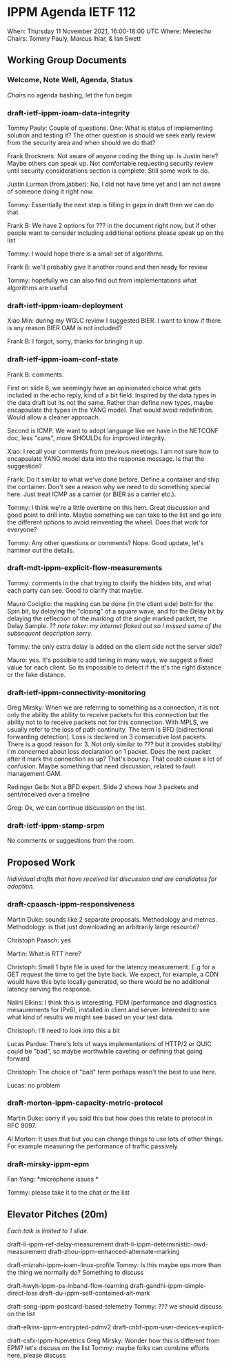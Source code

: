 # IPPM Agenda IETF 112

When: Thursday 11 November 2021, 16:00-18:00 UTC
Where: Meetecho
Chairs: Tommy Pauly, Marcus Ihlar, & Ian Swett

## Working Group Documents

### Welcome, Note Well, Agenda, Status
*Chairs*
no agenda bashing, let the fun begin

### draft-ietf-ippm-ioam-data-integrity
Tommy Pauly: Couple of questions. One: What is status of implementing solution and testing it? The other question is should we seek early review from the security area and when should we do that? 

Frank Brockners: Not aware of anyone coding the thing up. is Justin here? Maybe others can speak up. Not comfortable requesting security review until security considerations section is complete. Still some work to do.

Justin Lurman (from jabber): No, I did not have time yet and I am not aware of someone doing it right now.

Tommy: Essentially the next step is filling in gaps in draft then we can do that.

Frank B: We have 2 options for ??? in the document right now, but if other people want to consider including additional options please speak up on the list

Tommy: I would hope there is a small set of algorithms.

Frank B: we'll probably give it another round and then ready for review

Tommy: hopefully we can also find out from implementations what algorithms are useful

### draft-ietf-ippm-ioam-deployment

Xiao Min: during my WGLC review I suggested BIER. I want to know if there is any reason BIER OAM is not included?

Frank B: I forgot, sorry, thanks for bringing it up. 

### draft-ietf-ippm-ioam-conf-state

Frank B: comments. 

First on slide 6, we seemingly have an opinionated choice what gets included in the echo reply, kind of a bit field. Inspired by the data types in the data draft but its not the same. Rather than define new types, maybe encapsulate the types in the YANG model. That would avoid redefinition. Would allow a cleaner approach.

Second is ICMP. We want to adopt language like we have in the NETCONF doc, less "cans", more SHOULDs for improved integrity.

Xiao: I recall your comments from previous meetings. I am not sure how to encapsulate YANG model data into the response message. Is that the suggestion?

Frank: Do it similar to what we've done before. Define a container and ship the container. Don't see a reason why we need to do something special here. Just treat ICMP as a carrier (or BIER as a carrier etc.). 

Tommy: I think we're a little overtime on this item. Great discussion and good point to drill into. Maybe something we can take to the list and go into the different options to avoid reinventing the wheel. Does that work for everyone?

Tommy: Any other questions or comments? Nope. Good update, let's hammer out the details.


### draft-mdt-ippm-explicit-flow-measurements

Tommy: comments in the chat trying to clarify the hidden bits, and what each party can see. Good to clarify that maybe.

Mauro Cociglio: the masking can be done (in the client side) both for the Spin bit, by delaying the "closing" of a square wave, and for the Delay bit by delaying the reflection of the marking of the single marked packet, the Delay Sample. ?? *note taker: my internet flaked out so I missed some of the subsequent description sorry*. 

Tommy: the only extra delay is added on the client side not the server side?

Mauro: yes. It's possible to add timing in many ways, we suggest a fixed value for each client. So its impossible to detect if the it's the right distance or the fake distance. 

### draft-ietf-ippm-connectivity-monitoring

Greg Mirsky: When we are referring to something as a connection, it is not only the ability the ability to receive packets for this connection but the ability not to to receive packets not for this connection. With MPLS, we usually refer to the loss of path continuity. The term is BFD (bidirectional forwarding detection). Loss is declared on 3 consecutive lost packets. There is a good reason for 3. Not only similar to ??? but it provides stability/ I'm concerned about loss declaration on 1 packet. Does the next packet after it mark the connection as up? That's bouncy. That could cause a lot of confusion. Maybe something that need discussion, related to fault management OAM.

Redinger Geib: Not a BFD expert. Slide 2 shows how 3 packets and sent/received over a timeline

Greg: Ok, we can continue discussion on the list.

### draft-ietf-ippm-stamp-srpm

No comments or suggestions from the room.

## Proposed Work

*Individual drafts that have received list discussion and are candidates for adoption.*

### draft-cpaasch-ippm-responsiveness

Martin Duke: sounds like 2 separate proposals. Methodology and metrics. Methodology: is that just downloading an arbitrarily large resource?

Christoph Paasch: yes

Martin: What is RTT here?

Christoph: Small 1 byte file is used for the latency measurement. E.g for a GET request the time to get the byte back. We expect, for example, a CDN would have this byte locally generated, so there would be no additional latency serving the response.

Nalini Elkins: I think this is interesting. PDM (performance and diagnostics mesaurements for IPv6), installed in client and server. Interested to see what kind of results we might see based on your test data.

Christoph: I'll need to look into this a bit

Lucas Pardue: There's lots of ways implementations of HTTP/2 or QUIC could be "bad", so maybe worthwhile caveting or defining that going forward

Christoph: The choice of "bad" term perhaps wasn't the best to use here.

Lucas: no problem

### draft-morton-ippm-capacity-metric-protocol

Martin Duke: sorry if you said this but how does this relate to protocol in RFC 9097.

Al Morton: It uses that but you can change things to use lots of other things. For example measuring the performance of traffic passively.

### draft-mirsky-ippm-epm

Fan Yang: *microphone issues *

Tommy: please take it to the chat or the list

## Elevator Pitches (20m)

*Each talk is limited to 1 slide.*

draft-li-ippm-ref-delay-measurement
draft-li-ippm-deterministic-owd-measurement	
draft-zhou-ippm-enhanced-alternate-marking

draft-mizrahi-ippm-ioam-linux-profile
Tommy: Is this maybe ops more than the thing we normally do? Something to discuss

draft-hwyh-ippm-ps-inband-flow-learning
draft-gandhi-ippm-simple-direct-loss
draft-du-ippm-self-contained-alt-mark

draft-song-ippm-postcard-based-telemetry
Tommy: ??? we should discuss on the list

draft-elkins-ippm-encrypted-pdmv2
draft-cnbf-ippm-user-devices-explicit-

draft-csfx-ippm-hipmetrics
Greg Mirsky: Wonder how this is different from EPM? let's discuss on the list
Tommy: maybe folks can combine efforts here, please discuss
